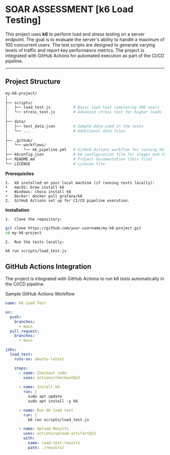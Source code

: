 # **SOAR ASSESSMENT [k6 Load Testing]**

This project uses **k6** to perform load and stress testing on a server endpoint. The goal is to evaluate the server's ability to handle a maximum of 100 concurrent users. The test scripts are designed to generate varying levels of traffic and report key performance metrics. The project is integrated with GitHub Actions for automated execution as part of the CI/CD pipeline.

---

## **Project Structure**

```bash
my-k6-project/
│
├── scripts/
│   ├── load_test.js          # Basic load test simulating 100 users
│   └── stress_test.js        # Advanced stress test for higher loads
│
├── data/
│   ├── test_data.json        # Sample data used in the tests
│   └── ...                   # Additional data files
│
├── .github/
│   └── workflows/
│       └── k6_pipeline.yml   # GitHub Actions workflow for running k6 tests
├── k6config.json             # k6 configuration file for stages and thresholds
├── README.md                 # Project documentation (this file)
└── LICENSE                   # License file
```
**Prerequisites**

	1.	k6 installed on your local machine (if running tests locally):
	•	macOS: brew install k6
	•	Windows: choco install k6
	•	Docker: docker pull grafana/k6
	2.	GitHub Actions set up for CI/CD pipeline execution.
 
**Installation**

	1.	Clone the repository:
```bash
git clone https://github.com/your-username/my-k6-project.git
cd my-k6-project
```

	2.	Run the tests locally:
```bash
k6 run scripts/load_test.js
```
## **GitHub Actions Integration**

The project is integrated with GitHub Actions to run k6 tests automatically in the CI/CD pipeline.

Sample GitHub Actions Workflow
```yaml
name: k6 Load Test

on:
  push:
    branches:
      - main
  pull_request:
    branches:
      - main

jobs:
  load_test:
    runs-on: ubuntu-latest

    steps:
      - name: Checkout code
        uses: actions/checkout@v2
      
      - name: Install k6
        run: |
          sudo apt update
          sudo apt install -y k6

      - name: Run k6 load test
        run: |
          k6 run scripts/load_test.js

      - name: Upload Results
        uses: actions/upload-artifact@v2
        with:
          name: load-test-results
          path: ./results/
```

